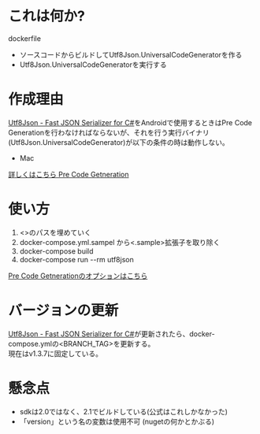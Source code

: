 # これは何か?
dockerfile
- ソースコードからビルドしてUtf8Json.UniversalCodeGeneratorを作る
- Utf8Json.UniversalCodeGeneratorを実行する

# 作成理由
[Utf8Json - Fast JSON Serializer for C#](https://github.com/neuecc/Utf8Json)をAndroidで使用するときはPre Code Generationを行わなければならないが、それを行う実行バイナリ(Utf8Json.UniversalCodeGenerator)が以下の条件の時は動作しない。
- Mac

[詳しくはこちら Pre Code Getneration](https://github.com/neuecc/Utf8Json#pre-code-generationunityxamarin-supports)

# 使い方
1. <>のパスを埋めていく
1. docker-compose.yml.sampel から<.sample>拡張子を取り除く
1. docker-compose build
1. docker-compose run --rm utf8json

[Pre Code Getnerationのオプションはこちら](https://github.com/neuecc/Utf8Json#pre-code-generationunityxamarin-supports)

# バージョンの更新
[Utf8Json - Fast JSON Serializer for C#](https://github.com/neuecc/Utf8Json)が更新されたら、docker-compose.ymlの<BRANCH_TAG>を更新する。  
現在はv1.3.7に固定している。


# 懸念点
- sdkは2.0ではなく、2.1でビルドしている(公式はこれしかなかった)
- 「version」という名の変数は使用不可 (nugetの何かとかぶる)






